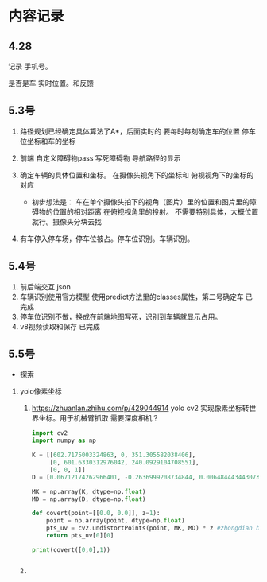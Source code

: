

# 内容记录



## 4.28



记录 手机号。 

 



是否是车 实时位置。和反馈

 

 

 

## 5.3号

1. 路径规划已经确定具体算法了A*，后面实时的 要每时每刻确定车的位置
    停车位坐标和车的坐标

2. 前端 自定义障碍物pass 写死障碍物 导航路径的显示

 

3. 确定车辆的具体位置和坐标。
   在摄像头视角下的坐标和 俯视视角下的坐标的对应
   - 初步想法是：
     车在单个摄像头拍下的视角（图片）里的位置和图片里的障碍物的位置的相对距离
     在俯视视角里的投射。 不需要特别具体，大概位置就行。摄像头分块去找

4. 有车停入停车场，停车位被占。停车位识别。车辆识别。

## 5.4号

1. 前后端交互 json 
2. 车辆识别使用官方模型 使用predict方法里的classes属性，第二号确定车 已完成
3. 停车位识别不做，换成在前端地图写死，识别到车辆就显示占用。
4. v8视频读取和保存 已完成

## 5.5号

- 探索

1. yolo像素坐标

   1. https://zhuanlan.zhihu.com/p/429044914
      yolo cv2 实现像素坐标转世界坐标。用于机械臂抓取
   需要深度相机？ 
      
      ```python
      import cv2
      import numpy as np
      
      K = [[602.7175003324863, 0, 351.305582038406],
           [0, 601.6330312976042, 240.0929104708551],
           [0, 0, 1]]
      D = [0.06712174262966401, -0.2636999208734844, 0.006484443443073637, 0.01111161327049835, 0]
      
      MK = np.array(K, dtype=np.float)
      MD = np.array(D, dtype=np.float)
      
      def covert(point=[[0.0, 0.0]], z=1):
          point = np.array(point, dtype=np.float)
          pts_uv = cv2.undistortPoints(point, MK, MD) * z #zhongdian hanshu 
          return pts_uv[0][0]
      
      print(covert([0,0],1))
   ```
      
   2. 

